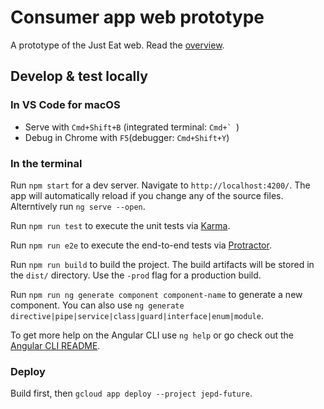 # Consumer app web prototype

A prototype of the Just Eat web. Read the [overview](./docs/overview.md).

## Develop & test locally

### In VS Code for macOS

* Serve with `Cmd+Shift+B` (integrated terminal: ``Cmd+` ``)
* Debug in Chrome with `F5`(debugger: `Cmd+Shift+Y`)

### In the terminal

Run `npm start` for a dev server. Navigate to `http://localhost:4200/`. The app will automatically reload if you change any of the source files. Alterntively run `ng serve --open`.

Run `npm run test` to execute the unit tests via [Karma](https://karma-runner.github.io).

Run `npm run e2e` to execute the end-to-end tests via [Protractor](http://www.protractortest.org/).

Run `npm run build` to build the project. The build artifacts will be stored in the `dist/` directory. Use the `-prod` flag for a production build.

Run `npm run ng generate component component-name` to generate a new component. You can also use `ng generate directive|pipe|service|class|guard|interface|enum|module`.

To get more help on the Angular CLI use `ng help` or go check out the [Angular CLI README](https://github.com/angular/angular-cli/blob/master/README.md).

### Deploy

Build first, then `gcloud app deploy --project jepd-future`.
